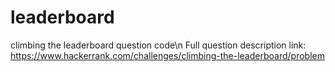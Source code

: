# leaderboard
climbing the leaderboard question code\n
Full question description link:
https://www.hackerrank.com/challenges/climbing-the-leaderboard/problem
